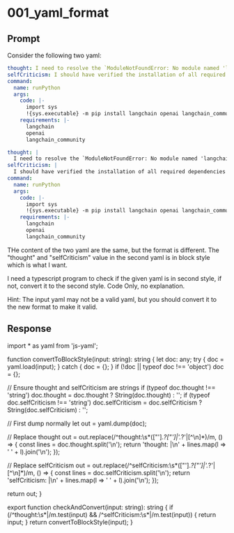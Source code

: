 # 001_yaml_format

## Prompt

Consider the following two yaml:

```yaml
thought: I need to resolve the `ModuleNotFoundError: No module named 'langchain_community'` error by ensuring that all necessary dependencies are correctly installed.
selfCriticism: I should have verified the installation of all required dependencies before running the code.
command:
  name: runPython
  args:
    code: |-
      import sys
      !{sys.executable} -m pip install langchain openai langchain_community
    requirements: |-
      langchain
      openai
      langchain_community
```

```yaml
thought: |
  I need to resolve the `ModuleNotFoundError: No module named 'langchain_community'` error by ensuring that all necessary dependencies are correctly installed.
selfCriticism: |
  I should have verified the installation of all required dependencies before running the code.
command:
  name: runPython
  args:
    code: |-
      import sys
      !{sys.executable} -m pip install langchain openai langchain_community
    requirements: |-
      langchain
      openai
      langchain_community
```

THe content of the two yaml are the same, but the format is different. The "thought" and "selfCriticism" value in the second yaml is in block style which is what I want. 

I need a typescript program to check if the given yaml is in second style, if not, convert it to the second style. Code Only, no explanation.

Hint: The input yaml may not be a valid yaml, but you should convert it to the new format to make it valid.

## Response

import * as yaml from 'js-yaml';

function convertToBlockStyle(input: string): string {
  let doc: any;
  try {
    doc = yaml.load(input);
  } catch {
    doc = {};
  }
  if (!doc || typeof doc !== 'object') doc = {};

  // Ensure thought and selfCriticism are strings
  if (typeof doc.thought !== 'string') doc.thought = doc.thought ? String(doc.thought) : '';
  if (typeof doc.selfCriticism !== 'string') doc.selfCriticism = doc.selfCriticism ? String(doc.selfCriticism) : '';

  // First dump normally
  let out = yaml.dump(doc);

  // Replace thought
  out = out.replace(/^thought:\s*(["'].*?["']|'.*?'|[^\n]*)/m, () => {
    const lines = doc.thought.split('\n');
    return 'thought: |\n' + lines.map(l => '  ' + l).join('\n');
  });

  // Replace selfCriticism
  out = out.replace(/^selfCriticism:\s*(["'].*?["']|'.*?'|[^\n]*)/m, () => {
    const lines = doc.selfCriticism.split('\n');
    return 'selfCriticism: |\n' + lines.map(l => '  ' + l).join('\n');
  });

  return out;
}

export function checkAndConvert(input: string): string {
  if (/^thought:\s*\|/m.test(input) && /^selfCriticism:\s*\|/m.test(input)) {
    return input;
  }
  return convertToBlockStyle(input);
}

